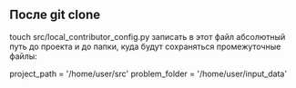 ## После git clone

touch src/local_contributor_config.py
записать в этот файл абсолютный путь до проекта и до папки, куда будут сохраняться промежуточные файлы:

project_path = '/home/user/src'
problem_folder = '/home/user/input_data'
